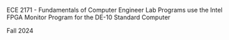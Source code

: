 ECE 2171 - Fundamentals of Computer Engineer Lab
Programs use the Intel FPGA Monitor Program for the DE-10 Standard Computer

Fall 2024

